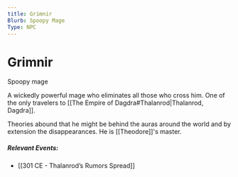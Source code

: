 ```yaml
---
title: Grimnir
Blurb: Spoopy Mage
Type: NPC
---
```

# Grimnir
Spoopy mage

A wickedly powerful mage who eliminates all those who cross him. One of the only travelers to [[The Empire of Dagdra#Thalanrod|Thalanrod, Dagdra]]. 

Theories abound that he might be behind the auras around the world and by extension the disappearances. He is [[Theodore]]'s master. 

##### Relevant Events: 
- [[301 CE - Thalanrod’s Rumors Spread]]